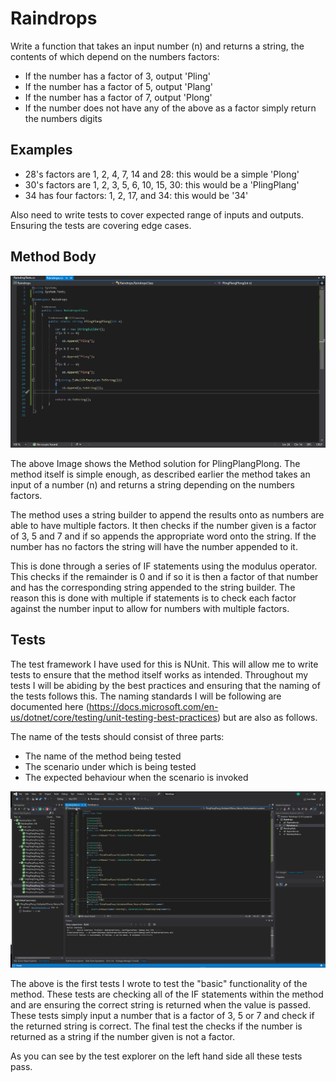 # Raindrops

Write a function that takes an input number (n) and returns a string, the contents of which depend on the numbers factors:

- If the number has a factor of 3, output 'Pling'
- If the number has a factor of 5, output 'Plang'
- If the number has a factor of 7, output 'Plong'
- If the number does not have any of the above as a factor simply return the numbers digits

## Examples

- 28's factors are 1, 2, 4, 7, 14 and 28: this would be a simple 'Plong'
- 30's factors are 1, 2, 3, 5, 6, 10, 15, 30: this would be a 'PlingPlang'
- 34 has four factors: 1, 2, 17, and 34: this would be '34'

Also need to write tests to cover expected range of inputs and outputs. Ensuring the tests are covering edge cases.

## Method Body

![MethodBody](/Images/MethodBody.png)

The above Image shows the Method solution for PlingPlangPlong. The method itself is simple enough, as described earlier the method takes an input of a number (n) and returns a string depending on the numbers factors. 

The method uses a string builder to append the results onto as numbers are able to have multiple factors. It then checks if the number given is a factor of 3, 5 and 7 and if so appends the appropriate word onto the string. If the number has no factors the string will have the number appended to it. 

This is done through a series of IF statements using the modulus operator. This checks if the remainder is 0 and if so it is then a factor of that number and has the corresponding string appended to the string builder. The reason this is done with multiple if statements is to check each factor against the number input to allow for numbers with multiple factors.

## Tests

The test framework I have used for this is NUnit. This will allow me to write tests to ensure that the method itself works as intended. Throughout my tests I will be abiding by the best practices and ensuring that the naming of the tests follows this. The naming standards I will be following are documented here (https://docs.microsoft.com/en-us/dotnet/core/testing/unit-testing-best-practices) but are also as follows.

The name of the tests should consist of three parts:

- The name of the method being tested
- The scenario under which is being tested
- The expected behaviour when the scenario is invoked 

![BasicUnitTests](/Images/BasicUnitTests.png)

The above is the first tests I wrote to test the "basic" functionality of the method. These tests are checking all of the IF statements within the method and are ensuring the correct string is returned when the value is passed. These tests simply input a number that is a factor of 3, 5 or 7 and check if the returned string is correct. The final test the checks if the number is returned as a string if the number given is not a factor.

As you can see by the test explorer on the left hand side all these tests pass.


